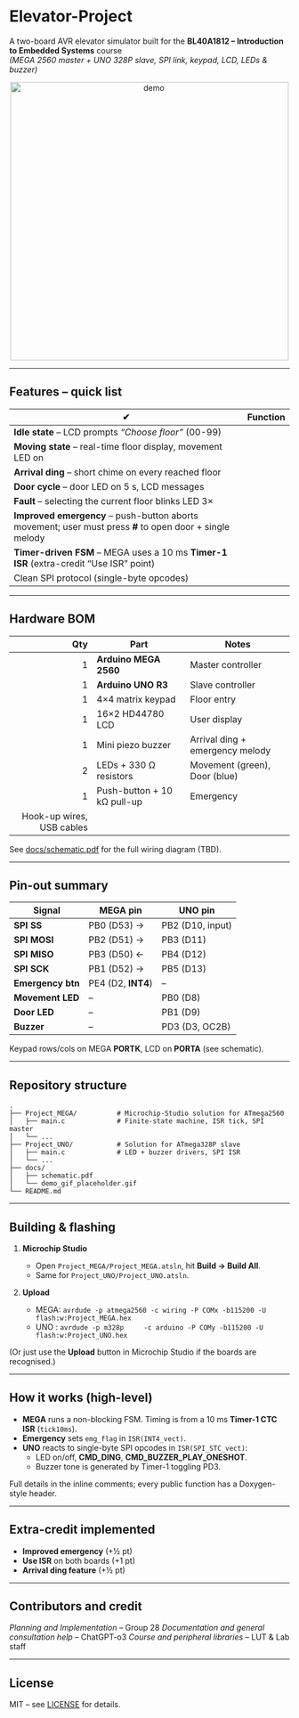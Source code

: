 # Elevator-Project

A two-board AVR elevator simulator built for the **BL40A1812 – Introduction to Embedded Systems** course  
_(MEGA 2560 master + UNO 328P slave, SPI link, keypad, LCD, LEDs & buzzer)_

<p align="center">
  <img src="docs/demo_gif_placeholder.gif" width="500" alt="demo">
</p>

---

## Features – quick list

| ✔                                                                                                        | Function |
| -------------------------------------------------------------------------------------------------------- | -------- |
| **Idle state** – LCD prompts _“Choose floor”_ (00-99)                                                    |
| **Moving state** – real-time floor display, movement LED on                                              |
| **Arrival ding** – short chime on every reached floor                                                    |
| **Door cycle** – door LED on 5 s, LCD messages                                                           |
| **Fault** – selecting the current floor blinks LED 3×                                                    |
| **Improved emergency** – push-button aborts movement; user must press **#** to open door + single melody |
| **Timer-driven FSM** – MEGA uses a 10 ms **Timer-1 ISR** (extra-credit “Use ISR” point)                  |
| Clean SPI protocol (single-byte opcodes)                                                                 |

---

## Hardware BOM

|                       Qty | Part                        | Notes                           |
| ------------------------: | --------------------------- | ------------------------------- |
|                         1 | **Arduino MEGA 2560**       | Master controller               |
|                         1 | **Arduino UNO R3**          | Slave controller                |
|                         1 | 4×4 matrix keypad           | Floor entry                     |
|                         1 | 16×2 HD44780 LCD            | User display                    |
|                         1 | Mini piezo buzzer           | Arrival ding + emergency melody |
|                         2 | LEDs + 330 Ω resistors      | Movement (green), Door (blue)   |
|                         1 | Push-button + 10 kΩ pull-up | Emergency                       |
| Hook-up wires, USB cables |

See [docs/schematic.pdf](docs/schematic.pdf) for the full wiring diagram (TBD).

---

## Pin-out summary

| Signal            | MEGA pin           | UNO pin          |
| ----------------- | ------------------ | ---------------- |
| **SPI SS**        | PB0 (D53) →        | PB2 (D10, input) |
| **SPI MOSI**      | PB2 (D51) →        | PB3 (D11)        |
| **SPI MISO**      | PB3 (D50) ←        | PB4 (D12)        |
| **SPI SCK**       | PB1 (D52) →        | PB5 (D13)        |
| **Emergency btn** | PE4 (D2, **INT4**) | –                |
| **Movement LED**  | –                  | PB0 (D8)         |
| **Door LED**      | –                  | PB1 (D9)         |
| **Buzzer**        | –                  | PD3 (D3, OC2B)   |

Keypad rows/cols on MEGA **PORTK**, LCD on **PORTA** (see schematic).

---

## Repository structure

```
.
├── Project_MEGA/          # Microchip-Studio solution for ATmega2560
│   ├── main.c             # Finite-state machine, ISR tick, SPI master
│   └── ...
├── Project_UNO/           # Solution for ATmega328P slave
│   ├── main.c             # LED + buzzer drivers, SPI ISR
│   └── ...
├── docs/
│   ├── schematic.pdf
│   └── demo_gif_placeholder.gif
└── README.md
```

---

## Building & flashing

1. **Microchip Studio**

   - Open `Project_MEGA/Project_MEGA.atsln`, hit **Build → Build All**.
   - Same for `Project_UNO/Project_UNO.atsln`.

2. **Upload**
   - MEGA: `avrdude -p atmega2560 -c wiring -P COMx -b115200 -U flash:w:Project_MEGA.hex`
   - UNO : `avrdude -p m328p     -c arduino -P COMy -b115200 -U flash:w:Project_UNO.hex`

(Or just use the **Upload** button in Microchip Studio if the boards are recognised.)

---

## How it works (high-level)

- **MEGA** runs a non-blocking FSM. Timing is from a 10 ms **Timer-1 CTC ISR** (`tick10ms`).
- **Emergency** sets `emg_flag` in `ISR(INT4_vect)`.
- **UNO** reacts to single-byte SPI opcodes in `ISR(SPI_STC_vect)`:
  - LED on/off, **CMD_DING**, **CMD_BUZZER_PLAY_ONESHOT**.
  - Buzzer tone is generated by Timer-1 toggling PD3.

Full details in the inline comments; every public function has a Doxygen-style header.

---

## Extra-credit implemented

- **Improved emergency** (+½ pt)
- **Use ISR** on both boards (+1 pt)
- **Arrival ding feature** (+½ pt)

---

## Contributors and credit

_Planning and Implementation_ – Group 28
_Documentation and general consultation help_ – ChatGPT-o3
_Course and peripheral libraries_ – LUT & Lab staff

---

## License

MIT – see [LICENSE](LICENSE) for details.
